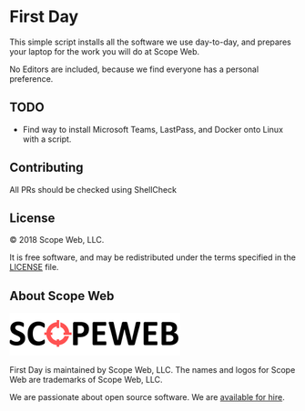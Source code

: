 # First Day

This simple script installs all the software we use day-to-day, and prepares your laptop for the work you will do at Scope Web.

No Editors are included, because we find everyone has a personal preference.

## TODO

- Find way to install Microsoft Teams, LastPass, and Docker onto Linux with a script.

## Contributing

All PRs should be checked using ShellCheck

License
-------

© 2018 Scope Web, LLC.

It is free software, and may be redistributed under the terms specified in the [LICENSE] file.

[LICENSE]: LICENSE

About Scope Web
----------------

![Scope Web](https://github.com/Scopeweb/marketing-assets/blob/master/logos/scopeweb-logo-small.png?raw=true)

First Day is maintained by Scope Web, LLC.
The names and logos for Scope Web are trademarks of Scope Web, LLC.

We are passionate about open source software.
We are [available for hire][hire].

[hire]: https://www.scopeweb.nyc/?utm_source=github